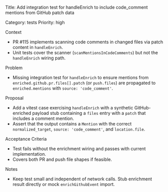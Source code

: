 Title: Add integration test for handleEnrich to include code_comment mentions from GitHub patch data

Category: tests
Priority: high

Context
- PR #115 implements scanning code comments in changed files via patch content in `handleEnrich`.
- Unit tests cover the scanner (`scanMentionsInCodeComments`) but not the `handleEnrich` wiring path.

Problem
- Missing integration test for `handleEnrich` to ensure mentions from `enriched.github.pr.files[].patch` (or `push.files`) are propagated to `enriched.mentions` with `source: 'code_comment'`.

Proposal
- Add a vitest case exercising `handleEnrich` with a synthetic GitHub-enriched payload stub containing a `files` entry with a `patch` that includes a comment mention.
- Assert that the output contains a `Mention` with the correct `normalized_target`, `source: 'code_comment'`, and `location.file`.

Acceptance Criteria
- Test fails without the enrichment wiring and passes with current implementation.
- Covers both PR and push file shapes if feasible.

Notes
- Keep test small and independent of network calls. Stub enrichment result directly or mock `enrichGithubEvent` import.

